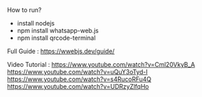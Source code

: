 How to run?
  - install nodejs
  - npm install whatsapp-web.js
  - npm install qrcode-terminal

Full Guide :
https://wwebjs.dev/guide/

Video Tutorial :
https://www.youtube.com/watch?v=Cml20VkyB_A
https://www.youtube.com/watch?v=uQuY3oTyd-I
https://www.youtube.com/watch?v=s4RucoRFu4Q
https://www.youtube.com/watch?v=UDRzyZlfqHo
